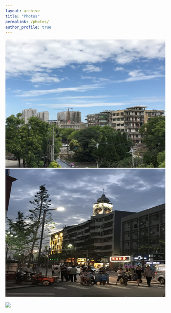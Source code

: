 ```yaml
---
layout: archive
title: "Photos"
permalink: /photos/
author_profile: true
---
```



<img src='/images/老河口1.jpg' width="500" height="400"/>   <img src='/images/老河口2.jpg' width="500" height="400"/>

<img src='/images/500x300.png' width="50%"/>
